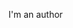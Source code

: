 I'm an author

<!---
benjaminaugust/benjaminaugust is a ✨ special ✨ repository because its `README.md` (this file) appears on your GitHub profile.
You can click the Preview link to take a look at your changes.
--->
